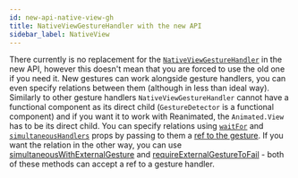 ```yaml
---
id: new-api-native-view-gh
title: NativeViewGestureHandler with the new API
sidebar_label: NativeView
---
```


There currently is no replacement for the [`NativeViewGestureHandler`](../api/gesture-handlers/nativeview-gh.md) in the new API, however this doesn't mean that you are forced to use the old one if you need it. New gestures can work alongside gesture handlers, you can even specify relations between them (although in less than ideal way).
Similarly to other gesture handlers `NativeViewGestureHandler` cannot have a functional component as its direct child (`GestureDetector` is a functional component) and if you want it to work with Reanimated, the `Animated.View` has to be its direct child. You can specify relations using [`waitFor`](../api/gesture-handlers/common-gh.md#waitfor) and [`simultaneousHandlers`](../api/gesture-handlers/common-gh.md#simultaneoushandlers) props by passing to them a [ref to the gesture](./common-gesture.md#withrefref). If you want the relation in the other way, you can use [simultaneousWithExternalGesture](./common-gesture.md#simultaneouswithexternalgestureothergesture) and [requireExternalGestureToFail](./common-gesture.md#requireexternalgesturetofailothergesture) - both of these methods can accept a ref to a gesture handler.
